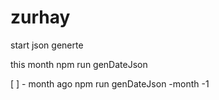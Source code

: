 # zurhay

start json generte 

this month
npm run genDateJson

[ ] - month ago
npm run genDateJson -month -1

